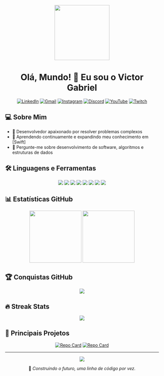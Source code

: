 <div align="center">
  <img src="https://user-images.githubusercontent.com/67410476/142714864-95efafbd-c99b-4991-be24-f8c776fbb8c0.gif" width="180" />
  
  # Olá, Mundo! 👋 Eu sou o Victor Gabriel
  
  [![LinkedIn](https://img.shields.io/badge/LinkedIn-0077B5?style=for-the-badge&logo=linkedin&logoColor=white)](https://www.linkedin.com/)
  [![Gmail](https://img.shields.io/badge/Gmail-D14836?style=for-the-badge&logo=gmail&logoColor=white)](mailto:victorgabrielbarbosa88@gmail.com)
  [![Instagram](https://img.shields.io/badge/Instagram-E4405F?style=for-the-badge&logo=instagram&logoColor=white)](https://www.instagram.com/)
  [![Discord](https://img.shields.io/badge/Discord-7289DA?style=for-the-badge&logo=discord&logoColor=white)](https://discord.com/)
  [![YouTube](https://img.shields.io/badge/YouTube-FF0000?style=for-the-badge&logo=youtube&logoColor=white)](https://youtube.com/)
  [![Twitch](https://img.shields.io/badge/Twitch-9146FF?style=for-the-badge&logo=twitch&logoColor=white)](https://twitch.tv/)
</div>

## 💻 Sobre Mim

- 🚀 Desenvolvedor apaixonado por resolver problemas complexos
- 🌱 Aprendendo continuamente e expandindo meu conhecimento em [Swift]
- 💬 Pergunte-me sobre desenvolvimento de software, algoritmos e estruturas de dados

## 🛠️ Linguagens e Ferramentas

<div align="center">
  <img src="https://img.shields.io/badge/Python-3776AB?style=for-the-badge&logo=python&logoColor=white" />
  <img src="https://img.shields.io/badge/C-00599C?style=for-the-badge&logo=c&logoColor=white" />
  <img src="https://img.shields.io/badge/C%2B%2B-00599C?style=for-the-badge&logo=c%2B%2B&logoColor=white" />
  <img src="https://img.shields.io/badge/C%23-239120?style=for-the-badge&logo=c-sharp&logoColor=white" />
  <img src="https://img.shields.io/badge/Java-ED8B00?style=for-the-badge&logo=java&logoColor=white" />
  <img src="https://img.shields.io/badge/R-276DC3?style=for-the-badge&logo=r&logoColor=white" />
  <img src="https://img.shields.io/badge/PostgreSQL-316192?style=for-the-badge&logo=postgresql&logoColor=white" />
  <img src="https://img.shields.io/badge/Swift-FA7343?style=for-the-badge&logo=swift&logoColor=white" />
</div>

## 📊 Estatísticas GitHub

<div align="center">
  <img src="https://github-readme-stats.vercel.app/api?username=Victor-Gabriel-Barbosa&show_icons=true&theme=radical&include_all_commits=true&count_private=true&hide_border=true" height="170" />
  <img src="https://github-readme-stats.vercel.app/api/top-langs/?username=Victor-Gabriel-Barbosa&layout=compact&theme=radical&hide_border=true" height="170" />
</div>

## 🏆 Conquistas GitHub

<div align="center">
  <img src="https://github-profile-trophy.vercel.app/?username=Victor-Gabriel-Barbosa&theme=radical&no-frame=true&margin-w=15" />
</div>

## 🔥 Streak Stats

<div align="center">
  <img src="https://github-readme-streak-stats.herokuapp.com/?user=Victor-Gabriel-Barbosa&theme=radical&hide_border=true" />
</div>

## 🌟 Principais Projetos

<div align="center">
  
[![Repo Card](https://github-readme-stats.vercel.app/api/pin/?username=Victor-Gabriel-Barbosa&repo=NOME_DO_REPO&theme=radical&hide_border=true)](https://github.com/Victor-Gabriel-Barbosa/NOME_DO_REPO)
[![Repo Card](https://github-readme-stats.vercel.app/api/pin/?username=Victor-Gabriel-Barbosa&repo=NOME_DO_REPO&theme=radical&hide_border=true)](https://github.com/Victor-Gabriel-Barbosa/NOME_DO_REPO)

</div>

---

<div align="center">
  <img src="https://komarev.com/ghpvc/?username=Victor-Gabriel-Barbosa&style=for-the-badge&color=blueviolet" />
  
  <p>🎯 <i>Construindo o futuro, uma linha de código por vez.</i></p>
</div>
